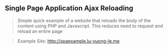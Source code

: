 ## Single Page Application Ajax Reloading ##

> Simple quick example of a website that reloads the body of the content using PHP and Javascript. This reduces need to request and reload an entire page

> Example Site: http://spaexample.lu-vuong-le.me 